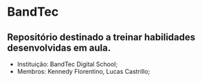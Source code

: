 # BandTec

## Repositório destinado a treinar habilidades desenvolvidas em aula.
* Instituição: BandTec Digital School;
* Membros: Kennedy Florentino, Lucas Castrillo;
